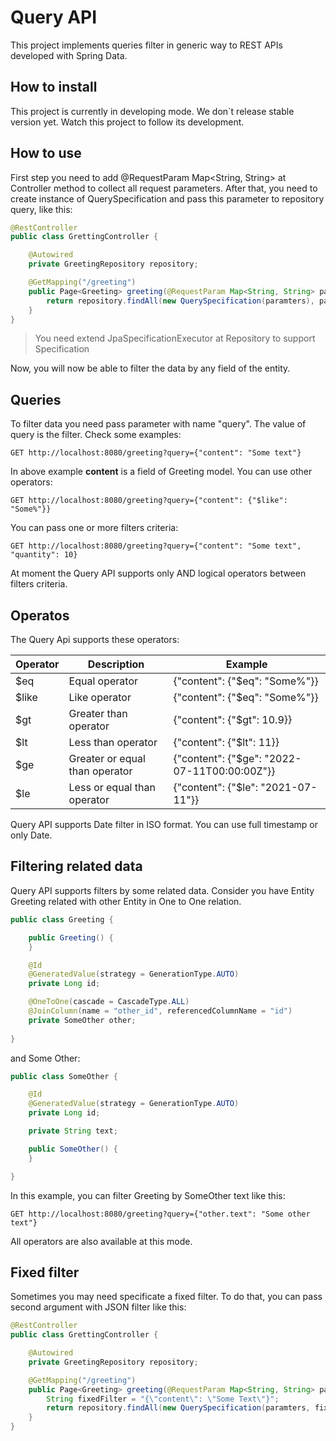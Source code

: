 # Query API

This project implements queries filter in generic way to REST APIs developed with Spring Data.

## How to install

This project is currently in developing mode. We don`t release stable version yet. Watch this project to follow its development.

## How to use

First step you need to add @RequestParam Map<String, String> at Controller method to collect all request parameters. After that, you need to create instance of QuerySpecification and pass this parameter to repository query, like this:

```java
@RestController
public class GrettingController {

    @Autowired
    private GreetingRepository repository;

    @GetMapping("/greeting")
    public Page<Greeting> greeting(@RequestParam Map<String, String> parameters, Pageable pageable) {
        return repository.findAll(new QuerySpecification(paramters), pageable);
    }
}
```

> You need extend JpaSpecificationExecutor at Repository to support Specification


Now, you will now be able to filter the data by any field of the entity.

## Queries

To filter data you need pass parameter with name "query". The value of query is the filter. Check some examples:

```
GET http://localhost:8080/greeting?query={"content": "Some text"}
```

In above example **content** is a field of Greeting model. You can use other operators:

```
GET http://localhost:8080/greeting?query={"content": {"$like": "Some%"}}
```

You can pass one or more filters criteria:

```
GET http://localhost:8080/greeting?query={"content": "Some text", "quantity": 10}
```

At moment the Query API supports only AND logical operators between filters criteria.

## Operatos

The Query Api supports these operators:

| Operator | Description                    | Example                                      |
|----------|--------------------------------|----------------------------------------------|
| $eq      | Equal operator                 | {"content": {"$eq": "Some%"}}                |
| $like    | Like operator                  | {"content": {"$eq": "Some%"}}                |
| $gt      | Greater than operator          | {"content": {"$gt": 10.9}}                   |
| $lt      | Less than operator             | {"content": {"$lt": 11}}                     |
| $ge      | Greater or equal than operator | {"content": {"$ge": "2022-07-11T00:00:00Z"}} |
| $le      | Less or equal than operator    | {"content": {"$le": "2021-07-11"}}           |

Query API supports Date filter in ISO format. You can use full timestamp or only Date.

## Filtering related data

Query API supports filters by some related data. Consider you have Entity Greeting related with other Entity in One to One relation.

```java
public class Greeting {

    public Greeting() {
    }

    @Id
    @GeneratedValue(strategy = GenerationType.AUTO)
    private Long id;

    @OneToOne(cascade = CascadeType.ALL)
    @JoinColumn(name = "other_id", referencedColumnName = "id")
    private SomeOther other;
    
}
```

and Some Other:

```java
public class SomeOther {

    @Id
    @GeneratedValue(strategy = GenerationType.AUTO)
    private Long id;

    private String text;

    public SomeOther() {
    }

}
```

In this example, you can filter Greeting by SomeOther text like this:

```
GET http://localhost:8080/greeting?query={"other.text": "Some other text"}
```

All operators are also available at this mode.

## Fixed filter

Sometimes you may need specificate a fixed filter. To do that, you can pass second argument with JSON filter like this:

```java
@RestController
public class GrettingController {

    @Autowired
    private GreetingRepository repository;

    @GetMapping("/greeting")
    public Page<Greeting> greeting(@RequestParam Map<String, String> parameters, Pageable pageable) {
        String fixedFilter = "{\"content\": \"Some Text\"}";
        return repository.findAll(new QuerySpecification(paramters, fixedFilter), pageable);
    }
}
```
